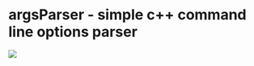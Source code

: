 # argsParser - simple c++ command line options parser

![](https://github.com/redex2/argsParser/actions/workflows/cmake.yml/badge.svg)




